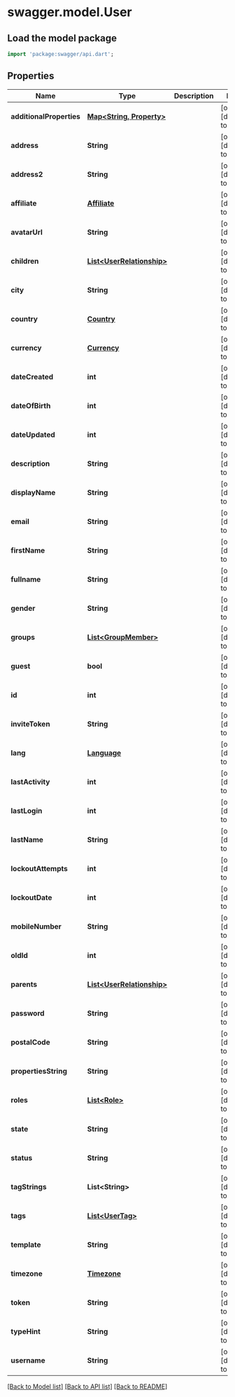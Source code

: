 # swagger.model.User

## Load the model package
```dart
import 'package:swagger/api.dart';
```

## Properties
Name | Type | Description | Notes
------------ | ------------- | ------------- | -------------
**additionalProperties** | [**Map&lt;String, Property&gt;**](Property.md) |  | [optional] [default to {}]
**address** | **String** |  | [optional] [default to null]
**address2** | **String** |  | [optional] [default to null]
**affiliate** | [**Affiliate**](Affiliate.md) |  | [optional] [default to null]
**avatarUrl** | **String** |  | [optional] [default to null]
**children** | [**List&lt;UserRelationship&gt;**](UserRelationship.md) |  | [optional] [default to []]
**city** | **String** |  | [optional] [default to null]
**country** | [**Country**](Country.md) |  | [optional] [default to null]
**currency** | [**Currency**](Currency.md) |  | [optional] [default to null]
**dateCreated** | **int** |  | [optional] [default to null]
**dateOfBirth** | **int** |  | [optional] [default to null]
**dateUpdated** | **int** |  | [optional] [default to null]
**description** | **String** |  | [optional] [default to null]
**displayName** | **String** |  | [optional] [default to null]
**email** | **String** |  | [optional] [default to null]
**firstName** | **String** |  | [optional] [default to null]
**fullname** | **String** |  | [optional] [default to null]
**gender** | **String** |  | [optional] [default to null]
**groups** | [**List&lt;GroupMember&gt;**](GroupMember.md) |  | [optional] [default to []]
**guest** | **bool** |  | [optional] [default to null]
**id** | **int** |  | [optional] [default to null]
**inviteToken** | **String** |  | [optional] [default to null]
**lang** | [**Language**](Language.md) |  | [optional] [default to null]
**lastActivity** | **int** |  | [optional] [default to null]
**lastLogin** | **int** |  | [optional] [default to null]
**lastName** | **String** |  | [optional] [default to null]
**lockoutAttempts** | **int** |  | [optional] [default to null]
**lockoutDate** | **int** |  | [optional] [default to null]
**mobileNumber** | **String** |  | [optional] [default to null]
**oldId** | **int** |  | [optional] [default to null]
**parents** | [**List&lt;UserRelationship&gt;**](UserRelationship.md) |  | [optional] [default to []]
**password** | **String** |  | [optional] [default to null]
**postalCode** | **String** |  | [optional] [default to null]
**propertiesString** | **String** |  | [optional] [default to null]
**roles** | [**List&lt;Role&gt;**](Role.md) |  | [optional] [default to []]
**state** | **String** |  | [optional] [default to null]
**status** | **String** |  | [optional] [default to null]
**tagStrings** | **List&lt;String&gt;** |  | [optional] [default to []]
**tags** | [**List&lt;UserTag&gt;**](UserTag.md) |  | [optional] [default to []]
**template** | **String** |  | [optional] [default to null]
**timezone** | [**Timezone**](Timezone.md) |  | [optional] [default to null]
**token** | **String** |  | [optional] [default to null]
**typeHint** | **String** |  | [optional] [default to null]
**username** | **String** |  | [optional] [default to null]

[[Back to Model list]](../README.md#documentation-for-models) [[Back to API list]](../README.md#documentation-for-api-endpoints) [[Back to README]](../README.md)



